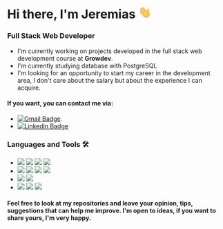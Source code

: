 # Hi there, I'm Jeremias <img src="https://github.com/ABSphreak/ABSphreak/blob/master/gifs/Hi.gif" width="30px">
### Full Stack Web Developer

- I'm currently working on projects developed in the full stack web development course at **Growdev**.
- I'm currently studying database with PostgreSQL
- I'm looking for an opportunity to start my career in the development area, I don't care about the salary but about the experience I can acquire.</br>

#### If you want, you can contact me via:
- [![Gmail Badge](https://img.shields.io/badge/-jeremiasbrizolla@gmail.com-6633cc?style=flat-square&logo=Gmail&logoColor=white&link=mailto:jeremiasbrizolla@gmail.com)](mailto:jeremiasbrizolla@gmail.com).
- [![Linkedin Badge](https://img.shields.io/badge/-Jeremias%20Brizolla-6633cc?style=flat-square&logo=Linkedin&logoColor=white&link=https://www.linkedin.com/in/jeremias-lorenzetti-brizolla-255243140/)](https://www.linkedin.com/in/jeremias-lorenzetti-brizolla-255243140/)</br>

### Languages and Tools 🛠 

<ul>
    <li>
        <img src="https://img.shields.io/badge/HTML5-E34F26?style=for-the-badge&logo=html5&logoColor=white" />
        <img src="https://img.shields.io/badge/CSS3-1572B6?style=for-the-badge&logo=css3&logoColor=white" />
        <img src="https://img.shields.io/badge/JavaScript-F7DF1E?style=for-the-badge&logo=javascript&logoColor=black" />
        <img src="https://img.shields.io/badge/Bootstrap-563D7C?style=for-the-badge&logo=bootstrap&logoColor=white" />
    </li>
    <li>
        <img src="https://img.shields.io/badge/TypeScript-007ACC?style=for-the-badge&logo=typescript&logoColor=white" />
        <img src="https://img.shields.io/badge/Node.js-339933?style=for-the-badge&logo=Node.js&logoColor=ffffff"/>
        <img src="https://img.shields.io/badge/-JSON-181717?style=for-the-badge&logo=json" />
        <img src="https://img.shields.io/badge/Express.js-000000?style=for-the-badge&logo=express&logoColor=white"/>
    </li>
    <li>
        <img src="https://img.shields.io/badge/MySQL-00000F?style=for-the-badge&logo=mysql&logoColor=white" />
        <img src="https://img.shields.io/badge/PostgreSQL-316192?style=for-the-badge&logo=postgresql&logoColor=white" />
    </li>
    <li>
        <img src="https://img.shields.io/badge/-GitHub-181717?style=for-the-badge&logo=github"/>
        <img src="https://img.shields.io/badge/-Git-%23F05032?style=for-the-badge&logo=git&logoColor=%23ffffff"/>
        <img src="https://img.shields.io/badge/Heroku-430098?style=for-the-badge&logo=heroku&logoColor=white" />
    </li>
</ul>

#### Feel free to look at my repositories and leave your opinion, tips, suggestions that can help me improve. I'm open to ideas, if you want to share yours, I'm very happy.
